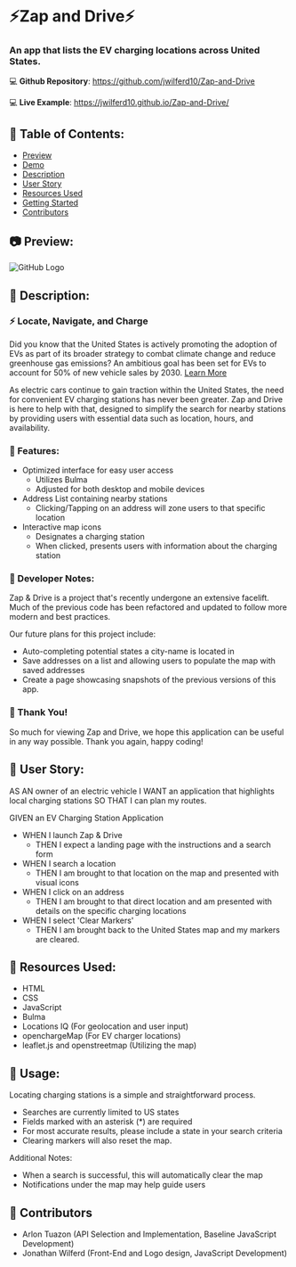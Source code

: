 # ⚡Zap and Drive⚡

### An app that lists the EV charging locations across United States.

:computer: **Github Repository**: https://github.com/jwilferd10/Zap-and-Drive

:computer: **Live Example**: https://jwilferd10.github.io/Zap-and-Drive/

## :open_file_folder: Table of Contents:
  - [Preview](#camera-preview)
  - [Demo](#movie_camera-demo)
  - [Description](#wave-description)
  - [User Story](#book-user-story)
  - [Resources Used](#floppy_disk-resources-used)
  - [Getting Started](#minidisc-getting-started)
  - [Contributors](#paperclip-contributors)

## :camera: Preview:
![GitHub Logo](./img/webScreenshot.png)

## :wave: Description: 
### :zap: Locate, Navigate, and Charge

Did you know that the United States is actively promoting the adoption of EVs as part of its broader strategy to combat climate change and reduce greenhouse gas emissions? An ambitious goal has been set for EVs to account for 50% of new vehicle sales by 2030. 
[Learn More](https://www.wri.org/insights/biden-administration-tracking-climate-action-progress)

As electric cars continue to gain traction within the United States, the need for convenient EV charging stations has never been greater. Zap and Drive is here to help with that, designed to simplify the search for nearby stations by providing users with essential data such as location, hours, and availability.

### :rocket: Features:
- Optimized interface for easy user access
  - Utilizes Bulma
  - Adjusted for both desktop and mobile devices
- Address List containing nearby stations
  - Clicking/Tapping on an address will zone users to that specific location
- Interactive map icons
  - Designates a charging station
  - When clicked, presents users with information about the charging station
 
### 💭 Developer Notes:
Zap & Drive is a project that's recently undergone an extensive facelift. Much of the previous code has been refactored and updated to follow more modern and best practices.

Our future plans for this project include:
- Auto-completing potential states a city-name is located in
- Save addresses on a list and allowing users to populate the map with saved addresses
- Create a page showcasing snapshots of the previous versions of this app.

### 🙏 Thank You!
So much for viewing Zap and Drive, we hope this application can be useful in any way possible. Thank you again, happy coding! 

## :book: User Story:
AS AN owner of an electric vehicle I WANT an application that highlights local charging stations SO THAT I can plan my routes.

GIVEN an EV Charging Station Application 
- WHEN I launch Zap & Drive
  - THEN I expect a landing page with the instructions and a search form
- WHEN I search a location
  - THEN I am brought to that location on the map and presented with visual icons
- WHEN I click on an address
  - THEN I am brought to that direct location and am presented with details on the specific charging locations
- WHEN I select 'Clear Markers'
    - THEN I am brought back to the United States map and my markers are cleared.

## :floppy_disk: Resources Used:
- HTML
- CSS
- JavaScript
- Bulma
- Locations IQ (For geolocation and user input)
- openchargeMap (For EV charger locations)
- leaflet.js and openstreetmap (Utilizing the map)

## :minidisc: Usage:
Locating charging stations is a simple and straightforward process.
- Searches are currently limited to US states
- Fields marked with an asterisk (*) are required
- For most accurate results, please include a state in your search criteria
- Clearing markers will also reset the map.

Additional Notes:
- When a search is successful, this will automatically clear the map
- Notifications under the map may help guide users

## :paperclip: Contributors
 - Arlon Tuazon (API Selection and Implementation, Baseline JavaScript Development)
 - Jonathan Wilferd (Front-End and Logo design, JavaScript Development)
